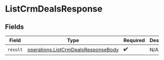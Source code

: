 # ListCrmDealsResponse


## Fields

| Field                                                                                      | Type                                                                                       | Required                                                                                   | Description                                                                                |
| ------------------------------------------------------------------------------------------ | ------------------------------------------------------------------------------------------ | ------------------------------------------------------------------------------------------ | ------------------------------------------------------------------------------------------ |
| `result`                                                                                   | [operations.ListCrmDealsResponseBody](../../models/operations/listcrmdealsresponsebody.md) | :heavy_check_mark:                                                                         | N/A                                                                                        |